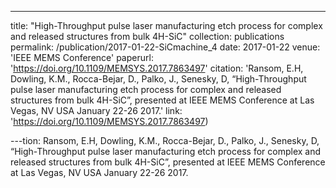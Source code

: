 ---
title: "High-Throughput pulse laser manufacturing etch process for complex and released structures from bulk 4H-SiC"
collection: publications
permalink: /publication/2017-01-22-SiCmachine_4
date: 2017-01-22
venue: 'IEEE MEMS Conference'
paperurl: 'https://doi.org/10.1109/MEMSYS.2017.7863497'
citation: 'Ransom, E.H, Dowling, K.M., Rocca-Bejar, D., Palko, J., Senesky, D, “High-Throughput pulse laser manufacturing etch process for complex and released structures from bulk 4H-SiC”, presented at IEEE MEMS Conference at Las Vegas, NV USA January 22-26 2017.'
link: 'https://doi.org/10.1109/MEMSYS.2017.7863497)

---tion: Ransom, E.H, Dowling, K.M., Rocca-Bejar, D., Palko, J., Senesky, D, “High-Throughput pulse laser manufacturing etch process for complex and released structures from bulk 4H-SiC”, presented at IEEE MEMS Conference at Las Vegas, NV USA January 22-26 2017.